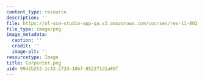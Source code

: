 ```yaml
---
content_type: resource
description: ''
file: https://ol-ocw-studio-app-qa.s3.amazonaws.com/courses/res-11-002-intentional-public-disruptions-art-responsibility-and-pedagogy-fall-2017/9942b2521c43272d10b7852271d1a89f_Carpenter.png
file_type: image/png
image_metadata:
  caption: ''
  credit: ''
  image-alt: ''
resourcetype: Image
title: Carpenter.png
uid: 9942b252-1c43-272d-10b7-852271d1a89f
---
```

